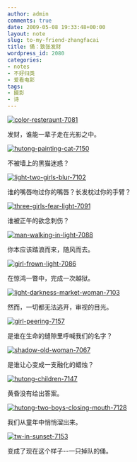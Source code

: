 ```yaml
---
author: admin
comments: true
date: 2009-05-08 19:33:48+00:00
layout: note
slug: to-my-friend-zhangfacai
title: 俑：致张发财
wordpress_id: 2080
categories:
- notes
- 不好归类
- 爱看电影
tags:
- 摄影
- 诗
---
```


[![color-resteraunt-7081](http://farm4.static.flickr.com/3392/3513730238_c06c0bc644.jpg)](http://www.flickr.com/photos/lookoo/3513730238/)

发财，谁能一辈子走在光影之中。

[![hutong-painting-cat-7150](http://farm4.static.flickr.com/3401/3513735228_fa8c41d83b.jpg)](http://www.flickr.com/photos/lookoo/3513735228/)

不被墙上的黑猫迷惑？

[![light-two-girls-blur-7102](http://farm4.static.flickr.com/3645/3512944583_75470db8bd.jpg)](http://www.flickr.com/photos/lookoo/3512944583/)

谁的嘴唇吻过你的嘴唇？长发枕过你的手臂？

[![three-girls-fear-light-7091](http://farm4.static.flickr.com/3549/3512941149_aff02af8a8.jpg)](http://www.flickr.com/photos/lookoo/3512941149/)

谁被正午的欲念刺伤？

[![man-walking-in-light-7088](http://farm4.static.flickr.com/3611/3512943063_eee65971ac.jpg)](http://www.flickr.com/photos/lookoo/3512943063/)

你本应该踏浪而来，随风而去。

[![girl-frown-light-7086](http://farm4.static.flickr.com/3583/3513743778_05e392da58.jpg)](http://www.flickr.com/photos/lookoo/3513743778/)

在惊鸿一瞥中，完成一次越狱。

[![light-darkness-market-woman-7103](http://farm4.static.flickr.com/3591/3513753252_ba085bbe12.jpg)](http://www.flickr.com/photos/lookoo/3513753252/)

然而，一切都无法逃开，审视的目光。

[![girl-peering-7157](http://farm4.static.flickr.com/3366/3513743158_e5eb73e3fb.jpg)](http://www.flickr.com/photos/lookoo/3513743158/)

是谁在生命的缝隙里呼喊我们的名字？

[![shadow-old-woman-7067](http://farm4.static.flickr.com/3378/3513750306_4d4c60d73b.jpg)](http://www.flickr.com/photos/lookoo/3513750306/)

是谁让心变成一支融化的蜡烛？

[![hutong-children-7147](http://farm4.static.flickr.com/3362/3512931491_ee43d70f7e.jpg)](http://www.flickr.com/photos/lookoo/3512931491/)

黄昏没有给出答案。

[![hutong-two-boys-closing-mouth-7128](http://farm4.static.flickr.com/3598/3513732004_a2b4a48a7f.jpg)](http://www.flickr.com/photos/lookoo/3513732004/)

我们从童年中悄悄溜出来。

[![tw-in-sunset-7153](http://farm4.static.flickr.com/3570/3513748304_535639577c.jpg)](http://www.flickr.com/photos/lookoo/3513748304/)

变成了现在这个样子--一只掉队的俑。


